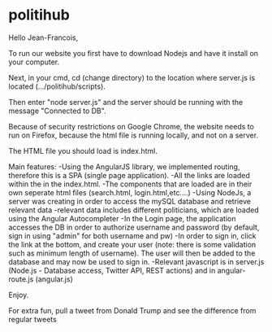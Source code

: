 # politihub

Hello Jean-Francois,

To run our website you first have to download Nodejs and have it install on your computer.

Next, in your cmd, cd (change directory) to the location where server.js is located (.../politihub/scripts).

Then enter "node server.js" and the server should be running with the message "Connected to DB".

Because of security restrictions on Google Chrome, the website needs to run on Firefox, because the html file is running locally,
and not on a server.

The HTML file you should load is index.html.

Main features:
-Using the AngularJS library, we implemented routing, therefore this is a SPA (single page application).
    -All the links are loaded within the <ng-view> in the index.html.
    -The components that are loaded are in their own seperate html files (search.html, login.html,etc....)
-Using NodeJs, a server was creating in order to access the mySQL database and retrieve relevant data
  -relevant data includes different politicians, which are loaded using the Angular Autocompleter
  -In the Login page, the application accesses the DB in order to authorize username and password (by default, sign in using "admin" for both username and pw)
  -In order to sign in, click the link at the bottom, and create your user (note: there is some validation such as minimum length of username). The user will then be
    added to the database and may now be used to sign in.
-Relevant javascript is in server.js (Node.js - Database access, Twitter API, REST actions) and in angular-route.js (angular.js)

Enjoy.

For extra fun, pull a tweet from Donald Trump and see the difference from regular tweets
